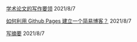 
[学术论文的写作要领](https://zshene.github.io/Summary/学术论文的写作要领)        2021/8/7<br>

[如何利用 Github Pages 建立一个简易博客？](https://zshene.github.io/Summary/建博客)        2021/8/7<br>

[写摘要](https://zshene.github.io/Summary/写摘要)        2021/8/7<br>
